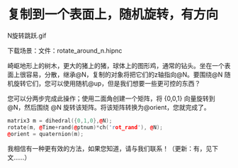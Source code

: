 # 复制到一个表面上，随机旋转，有方向

N旋转跳跃.gif

下载场景：文件：rotate_around_n.hipnc

崎岖地形上的树木，更大的猪上的猪，球体上的图形鸡，通常的钻头。坐在一个表面上很容易，分散，继承@N，复制的对象将把它们的z轴指向@N。要围绕@N 随机旋转它们，您可以使用随机@up，但是我们想要一些更可控的东西？

您可以分两步完成此操作；使用二面角创建一个矩阵，将 {0,0,1} 向量旋转到 @N，然后围绕 @N 旋转该矩阵。将该矩阵转换为@orient，您就完成了。

```cpp
matrix3 m = dihedral({0,1,0},@N);
rotate(m, @Time+rand(@ptnum)*ch('rot_rand'), @N);
@orient = quaternion(m);
```

我相信有一种更有效的方法，如果您知道，请与我们联系！（更新：有，见下文……）
